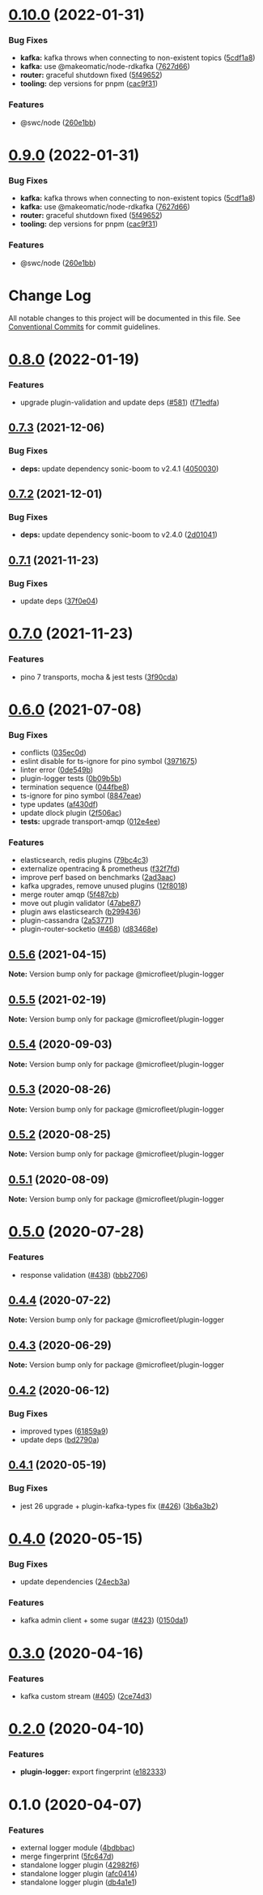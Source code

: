 # [0.10.0](https://github.com/microfleet/core/compare/@microfleet/plugin-logger@0.8.0...@microfleet/plugin-logger@0.10.0) (2022-01-31)


### Bug Fixes

* **kafka:** kafka throws when connecting to non-existent topics ([5cdf1a8](https://github.com/microfleet/core/commit/5cdf1a8cffaca0d166f97a169209f2d579804f73))
* **kafka:** use @makeomatic/node-rdkafka ([7627d66](https://github.com/microfleet/core/commit/7627d669ad49032f3a2f4be15a12a678d7136464))
* **router:** graceful shutdown fixed ([5f49652](https://github.com/microfleet/core/commit/5f49652458eb6c622f519259ae865cac42b48961))
* **tooling:** dep versions for pnpm ([cac9f31](https://github.com/microfleet/core/commit/cac9f31a9e1e8577cb0251646410199d2b6c3eb8))


### Features

* @swc/node ([260e1bb](https://github.com/microfleet/core/commit/260e1bb049563df1b3795f1ac47699103601a87f))

# [0.9.0](https://github.com/microfleet/core/compare/@microfleet/plugin-logger@0.8.0...@microfleet/plugin-logger@0.9.0) (2022-01-31)


### Bug Fixes

* **kafka:** kafka throws when connecting to non-existent topics ([5cdf1a8](https://github.com/microfleet/core/commit/5cdf1a8cffaca0d166f97a169209f2d579804f73))
* **kafka:** use @makeomatic/node-rdkafka ([7627d66](https://github.com/microfleet/core/commit/7627d669ad49032f3a2f4be15a12a678d7136464))
* **router:** graceful shutdown fixed ([5f49652](https://github.com/microfleet/core/commit/5f49652458eb6c622f519259ae865cac42b48961))
* **tooling:** dep versions for pnpm ([cac9f31](https://github.com/microfleet/core/commit/cac9f31a9e1e8577cb0251646410199d2b6c3eb8))


### Features

* @swc/node ([260e1bb](https://github.com/microfleet/core/commit/260e1bb049563df1b3795f1ac47699103601a87f))

# Change Log

All notable changes to this project will be documented in this file.
See [Conventional Commits](https://conventionalcommits.org) for commit guidelines.

# [0.8.0](https://github.com/microfleet/core/compare/@microfleet/plugin-logger@0.7.3...@microfleet/plugin-logger@0.8.0) (2022-01-19)


### Features

* upgrade plugin-validation and update deps ([#581](https://github.com/microfleet/core/issues/581)) ([f71edfa](https://github.com/microfleet/core/commit/f71edfa4a753a0dc2918ee7664306f79d5e5a09e))





## [0.7.3](https://github.com/microfleet/core/compare/@microfleet/plugin-logger@0.7.2...@microfleet/plugin-logger@0.7.3) (2021-12-06)


### Bug Fixes

* **deps:** update dependency sonic-boom to v2.4.1 ([4050030](https://github.com/microfleet/core/commit/4050030bc0a412c751340bc99abd4418882fe252))





## [0.7.2](https://github.com/microfleet/core/compare/@microfleet/plugin-logger@0.7.1...@microfleet/plugin-logger@0.7.2) (2021-12-01)


### Bug Fixes

* **deps:** update dependency sonic-boom to v2.4.0 ([2d01041](https://github.com/microfleet/core/commit/2d010416fe7848e9f6bcf026cfdd68630ebdad88))





## [0.7.1](https://github.com/microfleet/core/compare/@microfleet/plugin-logger@0.7.0...@microfleet/plugin-logger@0.7.1) (2021-11-23)


### Bug Fixes

* update deps ([37f0e04](https://github.com/microfleet/core/commit/37f0e047d8df3ff5d9eb0abd91a98db2bd627d71))





# [0.7.0](https://github.com/microfleet/core/compare/@microfleet/plugin-logger@0.6.0...@microfleet/plugin-logger@0.7.0) (2021-11-23)


### Features

* pino 7 transports, mocha & jest tests ([3f90cda](https://github.com/microfleet/core/commit/3f90cda510f2891c87087d1b7c0106150d2d7ba1))





# [0.6.0](https://github.com/microfleet/core/compare/@microfleet/plugin-logger@0.5.6...@microfleet/plugin-logger@0.6.0) (2021-07-08)


### Bug Fixes

* conflicts ([035ec0d](https://github.com/microfleet/core/commit/035ec0da4959036ba6b31c948c0d06713dafa5b8))
* eslint disable for ts-ignore for pino symbol ([3971675](https://github.com/microfleet/core/commit/397167586a9a2f710f0b770d7aa247fbd78988b6))
* linter error ([0de549b](https://github.com/microfleet/core/commit/0de549b44023106ae9a29d9afb45680f5050f84d))
* plugin-logger tests ([0b09b5b](https://github.com/microfleet/core/commit/0b09b5b983e576056b4d62b5deb4d7810a2582a2))
* termination sequence ([044fbe8](https://github.com/microfleet/core/commit/044fbe833651680f08e27fd8bebb4c59805d8b7f))
* ts-ignore for pino symbol ([8847eae](https://github.com/microfleet/core/commit/8847eae445f984b58ab95d607a3c62755579697d))
* type updates ([af430df](https://github.com/microfleet/core/commit/af430dff91213d280e5aa3f0fd5592695553e9c2))
* update dlock plugin ([2f506ac](https://github.com/microfleet/core/commit/2f506ac0d472db27cd6637c5138b1b2e38ae91ce))
* **tests:** upgrade transport-amqp ([012e4ee](https://github.com/microfleet/core/commit/012e4eecad069782c2c55dde92f88df503669a1e))


### Features

* elasticsearch, redis plugins ([79bc4c3](https://github.com/microfleet/core/commit/79bc4c384abb8cf9902697cc3931130e00397a69))
* externalize opentracing & prometheus ([f32f7fd](https://github.com/microfleet/core/commit/f32f7fd9729aaf849f67a3bfa0612c7b3a43dbe3))
* improve perf based on benchmarks ([2ad3aac](https://github.com/microfleet/core/commit/2ad3aac102721d47184263b008ff1d92fa54d754))
* kafka upgrades, remove unused plugins ([12f8018](https://github.com/microfleet/core/commit/12f8018ceade8d95759da09eac8bab2ab9a9aade))
* merge router amqp ([5f487cb](https://github.com/microfleet/core/commit/5f487cb8173c447111962807bb9fb9fb195e1583))
* move out plugin validator ([47abe87](https://github.com/microfleet/core/commit/47abe87e8252eb427ee72de46d7e9740f2071ab5))
* plugin aws elasticsearch ([b299436](https://github.com/microfleet/core/commit/b29943652af7d933d274aec0da3d457bb57bbf2e))
* plugin-cassandra ([2a53771](https://github.com/microfleet/core/commit/2a5377101a296bec97dddde1349c3de3c509aab9))
* plugin-router-socketio ([#468](https://github.com/microfleet/core/issues/468)) ([d83468e](https://github.com/microfleet/core/commit/d83468e2d207c4818adcc14e2b2a1560e6f0aa1e))





## [0.5.6](https://github.com/microfleet/core/compare/@microfleet/plugin-logger@0.5.5...@microfleet/plugin-logger@0.5.6) (2021-04-15)

**Note:** Version bump only for package @microfleet/plugin-logger





## [0.5.5](https://github.com/microfleet/core/compare/@microfleet/plugin-logger@0.5.4...@microfleet/plugin-logger@0.5.5) (2021-02-19)

**Note:** Version bump only for package @microfleet/plugin-logger





## [0.5.4](https://github.com/microfleet/core/compare/@microfleet/plugin-logger@0.5.3...@microfleet/plugin-logger@0.5.4) (2020-09-03)

**Note:** Version bump only for package @microfleet/plugin-logger





## [0.5.3](https://github.com/microfleet/core/compare/@microfleet/plugin-logger@0.5.2...@microfleet/plugin-logger@0.5.3) (2020-08-26)

**Note:** Version bump only for package @microfleet/plugin-logger





## [0.5.2](https://github.com/microfleet/core/compare/@microfleet/plugin-logger@0.5.1...@microfleet/plugin-logger@0.5.2) (2020-08-25)

**Note:** Version bump only for package @microfleet/plugin-logger





## [0.5.1](https://github.com/microfleet/core/compare/@microfleet/plugin-logger@0.5.0...@microfleet/plugin-logger@0.5.1) (2020-08-09)

**Note:** Version bump only for package @microfleet/plugin-logger





# [0.5.0](https://github.com/microfleet/core/compare/@microfleet/plugin-logger@0.4.4...@microfleet/plugin-logger@0.5.0) (2020-07-28)


### Features

* response validation ([#438](https://github.com/microfleet/core/issues/438)) ([bbb2706](https://github.com/microfleet/core/commit/bbb27066eefaea1018c2a69ca05ec5936916c5b8))





## [0.4.4](https://github.com/microfleet/core/compare/@microfleet/plugin-logger@0.4.3...@microfleet/plugin-logger@0.4.4) (2020-07-22)

**Note:** Version bump only for package @microfleet/plugin-logger





## [0.4.3](https://github.com/microfleet/core/compare/@microfleet/plugin-logger@0.4.2...@microfleet/plugin-logger@0.4.3) (2020-06-29)

**Note:** Version bump only for package @microfleet/plugin-logger





## [0.4.2](https://github.com/microfleet/core/compare/@microfleet/plugin-logger@0.4.1...@microfleet/plugin-logger@0.4.2) (2020-06-12)


### Bug Fixes

* improved types ([61859a9](https://github.com/microfleet/core/commit/61859a9e2c423f549931fa95445aa31848be2375))
* update deps ([bd2790a](https://github.com/microfleet/core/commit/bd2790aceed96561691faf954cfb2e1b52dfda65))





## [0.4.1](https://github.com/microfleet/core/compare/@microfleet/plugin-logger@0.4.0...@microfleet/plugin-logger@0.4.1) (2020-05-19)


### Bug Fixes

* jest 26 upgrade + plugin-kafka-types fix ([#426](https://github.com/microfleet/core/issues/426)) ([3b6a3b2](https://github.com/microfleet/core/commit/3b6a3b27c104873b3e3665b89b5e015e9929cf30))





# [0.4.0](https://github.com/microfleet/core/compare/@microfleet/plugin-logger@0.3.0...@microfleet/plugin-logger@0.4.0) (2020-05-15)


### Bug Fixes

* update dependencies ([24ecb3a](https://github.com/microfleet/core/commit/24ecb3ac3597de073095ce54305cc8ec707c1333))


### Features

* kafka admin client + some sugar ([#423](https://github.com/microfleet/core/issues/423)) ([0150da1](https://github.com/microfleet/core/commit/0150da14d9d136b5665f0e76cf82eadebeb1eeda))





# [0.3.0](https://github.com/microfleet/core/compare/@microfleet/plugin-logger@0.2.0...@microfleet/plugin-logger@0.3.0) (2020-04-16)


### Features

* kafka custom stream ([#405](https://github.com/microfleet/core/issues/405)) ([2ce74d3](https://github.com/microfleet/core/commit/2ce74d3c92f57184acf4f7e8036518acbe8f5319))





# [0.2.0](https://github.com/microfleet/core/compare/@microfleet/plugin-logger@0.1.0...@microfleet/plugin-logger@0.2.0) (2020-04-10)


### Features

* **plugin-logger:** export fingerprint ([e182333](https://github.com/microfleet/core/commit/e1823336acfdf2a70ad23ad54407111a94f70ed8))





# 0.1.0 (2020-04-07)


### Features

* external logger module ([4bdbbac](https://github.com/microfleet/core/commit/4bdbbace81de1e3bc6bab6ef21ecaaff6a303ace))
* merge fingerprint ([5fc647d](https://github.com/microfleet/core/commit/5fc647ddca5e8102bcad9ebba22af8bae76c409f))
* standalone logger plugin ([42982f6](https://github.com/microfleet/core/commit/42982f6f7288d5fe1656279ffb888f0f4189b81b))
* standalone logger plugin ([afc0414](https://github.com/microfleet/core/commit/afc0414b2706bf0e9ca4d49918508a69398f65c5))
* standalone logger plugin ([db4a1e1](https://github.com/microfleet/core/commit/db4a1e174a5389fe1f5171778242ebd99b9fc834))
